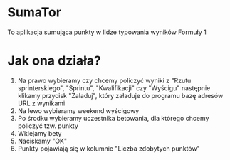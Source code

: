 # SumaTor
To aplikacja sumująca punkty w lidze typowania wyników Formuły 1

# Jak ona działa?
1. Na prawo wybieramy czy chcemy policzyć wyniki z "Rzutu sprinterskiego", "Sprintu", "Kwalifikacji" czy "Wyścigu" następnie klikamy przycisk "Zaladuj", który załaduje do programu bazę adresów URL z wynikami
2. Na lewo wybieramy weekend wyścigowy
3. Po środku wybieramy uczestnika betowania, dla którego chcemy policzyć tzw. punkty
4. Wklejamy bety
5. Naciskamy "OK"
6. Punkty pojawiają się w kolumnie "Liczba zdobytych punktów"
